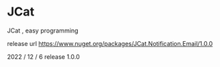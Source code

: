 # JCat
JCat , easy programming

release url
https://www.nuget.org/packages/JCat.Notification.Email/1.0.0

2022 / 12 / 6 release 1.0.0